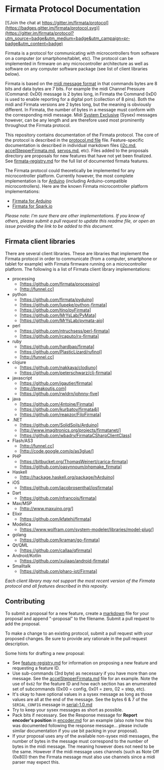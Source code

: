 # Firmata Protocol Documentation

[![Join the chat at https://gitter.im/firmata/protocol](https://badges.gitter.im/firmata/protocol.svg)](https://gitter.im/firmata/protocol?utm_source=badge&utm_medium=badge&utm_campaign=pr-badge&utm_content=badge)

Firmata is a protocol for communicating with microcontrollers from software on a computer (or smartphone/tablet, etc). The protocol can be implemented in firmware on any microcontroller architecture as well as software on any computer software package (see list of client libraries below).

Firmata is based on the [midi message format](http://www.midi.org/techspecs/midimessages.php) in that commands bytes are 8 bits and data bytes are 7 bits. For example the midi Channel Pressure (Command: 0xD0) message is 2 bytes long, in Firmata the Command 0xD0 is used to enable reporting for a digital port (collection of 8 pins). Both the midi and Firmata versions are 2 bytes long, but the meaning is obviously different. In Firmata, the number of bytes in a message must conform with the corresponding midi message. Midi [System Exclusive](http://www.2writers.com/eddie/tutsysex.htm) (Sysex) messages however, can be any length and are therefore used most prominently throughout the Firmata protocol.

This repository contains documentation of the Firmata protocol. The core of the protocol is described in the [protocol.md file](protocol.md) file. Feature-specific documentation is described in individual markdown files ([i2c.md](i2c.md), [accelStepperFirmata.md](https://github.com/firmata/protocol/blob/master/accelStepperFirmata.md), [servos.md](servos.md), etc). Files added to the proposals directory are proposals for new features that have not yet been finalized. See [firmata-registry.md](https://github.com/firmata/protocol/blob/master/feature-registry.md) for the full list of documented firmata features.

The Firmata protocol could theoretically be implemented for any microcontroller platform. Currently however, the most complete implementation is for [Arduino](http://arduino.cc) (including Arduino-compatible microcontrollers). Here are the known Firmata microcontroller platform implementations:

* [Firmata for Arduino](https://github.com/firmata/arduino)
* [Firmata for Spark.io](https://github.com/firmata/spark)


*Please note: I'm sure there are other implementations. If you know of others, please submit a pull request to update this readme file, or open an issue providing the link to be added to this document.*

## Firmata client libraries
There are several client libraries. These are libraries that implement the Firmata protocol in order to communicate (from a computer, smartphone or tablet for example) with Firmata firmware running on a microcontroller platform. The following is a list of Firmata client library implementations:

* processing
  * [https://github.com/firmata/processing]
  * [http://funnel.cc]
* python
  * [https://github.com/firmata/pyduino]
  * [https://github.com/lupeke/python-firmata]
  * [https://github.com/tino/pyFirmata]
  * [https://github.com/MrYsLab/PyMata]
  * [https://github.com/MrYsLab/pymata-aio]
* perl
  * [https://github.com/ntruchsess/perl-firmata]
  * [https://github.com/rcaputo/rx-firmata]
* ruby
  * [https://github.com/hardbap/firmata]
  * [https://github.com/PlasticLizard/rufinol]
  * [http://funnel.cc]
* clojure
  * [https://github.com/nakkaya/clodiuno]
  * [https://github.com/peterschwarz/clj-firmata]
* javascript
  * [https://github.com/jgautier/firmata]
  * [http://breakoutjs.com]
  * [https://github.com/rwldrn/johnny-five]
* java
  * [https://github.com/4ntoine/Firmata]
  * [https://github.com/kurbatov/firmata4j]
  * [https://github.com/reapzor/FiloFirmata]
* .NET
  * [https://github.com/SolidSoils/Arduino]
  * [http://www.imagitronics.org/projects/firmatanet/]
  * [https://github.com/wbadry/FirmataCSharpClientClass]
* Flash/AS3
  * [http://funnel.cc]
  * [http://code.google.com/p/as3glue/]
* PHP
  * [https://bitbucket.org/ThomasWeinert/carica-firmata]
  * [https://github.com/oasynnoum/phpmake_firmata]
* Haskell
  * [http://hackage.haskell.org/package/hArduino]
* iOS
  * [https://github.com/jacobrosenthal/iosfirmata]
* Dart
  * [https://github.com/nfrancois/firmata]
* Max/MSP
  * [http://www.maxuino.org/]
* Elixir
  * [https://github.com/kfatehi/firmata]
* Modelica
  * [https://www.wolfram.com/system-modeler/libraries/model-plug/]
* golang
  * [https://github.com/kraman/go-firmata]
* Qt/QML
  * [https://github.com/callaa/qfirmata]
* Android/Kotlin
  * [https://github.com/xujiaao/android-firmata]
* Smalltalk
  * [https://github.com/pharo-iot/Firmata] 

*Each client library may not support the most recent version of the Firmata protocol and all features described in this reposity.*

## Contributing

To submit a proposal for a new feature, create a [markdown](https://help.github.com/articles/github-flavored-markdown/) file for your proposal and append "-proposal" to the filename. Submit a pull request to add the proposal.

To make a change to an existing protocol, submit a pull request with your proposed changes. Be sure to provide any rationale in the pull request description.

Some hints for drafting a new proposal:

* See [feature-registry.md](https://github.com/firmata/protocol/blob/master/feature-registry.md) for information on proposing a new feature and requesting a feature ID.
* Use sub-commands (3rd byte) as necessary if you have more than one message. See the [accelStepperFirmata.md](https://github.com/firmata/protocol/blob/master/accelStepperFirmata.md) file for an example. Note the use of `0x62` for the feature ID and how each section has an enumerated set of subcommands (0x00 = config, 0x01 = zero, 02 = step, etc).
* It's okay to have optional values in a sysex message as long as those values are all at the end of the message. See the bytes 6 & 7 of the `SERIAL_CONFIG` message in [serial-1.0.md](https://github.com/firmata/protocol/blob/master/serial-1.0.md)
* Try to keep your sysex messages as short as possible.
* Pack bits if necessary. See the Response message for **Report encoder's position** in [encoder.md](encoder.md) for an example (also note how this was documented following the response message... please include similar documentation if you use bit packing in your proposal).
* If your proposal uses any of the available non-sysex midi messages, the number of bytes in the message must correspond to the number of bytes in the midi message. The meaning however does not need to be the same. However if the midi message uses channels (such as Note Off (0x80)) then the Firmata message must also use channels since a midi parser may expect this.
